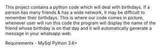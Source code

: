 This project contains a python code which will deal with birthdays. 
If a person has many friends & has a wide network, it may be difficult to remember their birthdays. This is where our code comes in picture, whenever user will run this code the program will display the name of the friend whose birthday is on that day and it will automatically generate a message in your whatsapp web.

Requirements - MySql Python 3.6+
